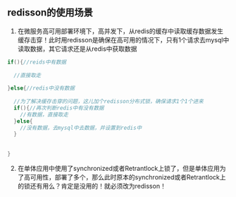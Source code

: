 ## redisson的使用场景

1. 在微服务高可用部署环境下，高并发下，从redis的缓存中读取缓存数据发生缓存击穿！此时用redisson是确保在高可用的情况下，只有1个请求去mysql中读取数据，其它请求还是从redis中获取数据

```java
if(){//reids中有数据
  
  //直接取走
  
}else{//redis中没有数据
  
  //为了解决缓存击穿的问题，这儿加个redisson分布式锁，确保请求1个1个进来
  if(){//再次判断redis中有没有数据
    //有数据，直接取走
  }else{
    //没有数据，去mysql中去数据，并设置到redis中
  }
  
  
}
```



2. 在单体应用中使用了synchronized或者Retrantlock上锁了，但是单体应用为了高可用性，部署了多个，那么此时原本的synchronized或者Retrantlock上的锁还有用么？肯定是没用的！就必须改为redisson！